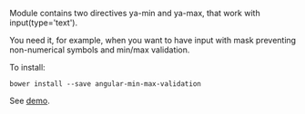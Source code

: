 Module contains two directives ya-min and ya-max, that work with input(type='text').

You need it, for example, when you want to have input with mask preventing non-numerical symbols and min/max validation.

To install:

`bower install --save angular-min-max-validation`

See [demo](http://yankovsky.github.io/angular-min-max-validation/).
